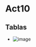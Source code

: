 # Act10
## Tablas
- ![image](https://github.com/user-attachments/assets/9c7eaea5-bc54-4c44-80f5-b1da30f3c7f7)
